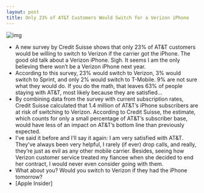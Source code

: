```yaml
---
layout: post
title: Only 23% of AT&T Customers Would Switch for a Verizon iPhone
---
```

![img](http://media.idownloadblog.com/wp-content/uploads/2010/09/Survey-About-iPhone-ATT-and-Verizon.jpg)
* A new survey by Credit Suisse shows that only 23% of AT&T customers would be willing to switch to Verizon if the carrier got the iPhone. The good old talk about a Verizon iPhone. Sigh. It seems I am the only believing there won’t be a Verizon iPhone next year.
* According to this survey, 23% would switch to Verizon, 3% would switch to Sprint, and only 2% would switch to T-Mobile. 9% are not sure what they would do. If you do the math, that leaves 63% of people staying with AT&T, most likely because they are satisfied…
* By combining data from the survey with current subscription rates, Credit Suisse calculated that 1.4 million of AT&T’s iPhone subscribers are at risk of switching to Verizon. According to Credit Suisse, the estimate, which counts for only a small percentage of AT&T’s subscriber base, would have less of an impact on AT&T’s bottom line than previously expected.
* I’ve said it before and I’ll say it again: I am very satisfied with AT&T. They’ve always been very helpful, I rarely (if ever) drop calls, and really, they’re just as evil as any other mobile carrier. Besides, seeing how Verizon customer service treated my fiancee when she decided to end her contract, I would never even consider going with them.
* What about you? Would you switch to Verizon if they had the iPhone tomorrow?
* [Apple Insider]

